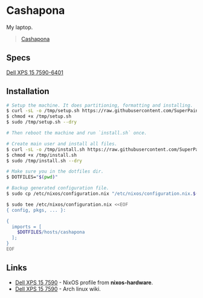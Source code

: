 # Cashapona

My laptop.

> [Cashapona](https://en.wikipedia.org/wiki/Socratea_exorrhiza)

## Specs

[Dell XPS 15 7590-6401](https://github.com/NixOS/nixos-hardware/tree/master/dell/xps/15-7590)

## Installation

```bash
# Setup the machine. It does partitioning, formatting and installing.
$ curl -sL -o /tmp/setup.sh https://raw.githubusercontent.com/SuperPaintman/nixos-config/master/hosts/cashapona/setup.sh
$ chmod +x /tmp/setup.sh
$ sudo /tmp/setup.sh --dry

# Then reboot the machine and run `install.sh` once.

# Create main user and install all files.
$ curl -sL -o /tmp/install.sh https://raw.githubusercontent.com/SuperPaintman/nixos-config/master/hosts/cashapona/install.sh
$ chmod +x /tmp/install.sh
$ sudo /tmp/install.sh --dry
```

```bash
# Make sure you in the dotfiles dir.
$ DOTFILES="$(pwd)"

# Backup generated configuration file.
$ sudo cp /etc/nixos/configuration.nix "/etc/nixos/configuration.nix.$(date +'%s').bu"

$ sudo tee /etc/nixos/configuration.nix <<EOF
{ config, pkgs, ... }:

{
  imports = [
    $DOTFILES/hosts/cashapona
  ];
}
EOF
```

## Links

- [Dell XPS 15 7590](https://github.com/NixOS/nixos-hardware/tree/master/dell/xps/15-7590) - NixOS profile from **nixos-hardware**.
- [Dell XPS 15 7590](https://wiki.archlinux.org/index.php/Dell_XPS_15_7590) - Arch linux wiki.
